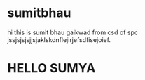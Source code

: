 # sumitbhau
hi this is sumit bhau gaikwad from csd of spc jssjsjsjsjjsjaklskdnflejirjefsdfisejoief.
<h1>HELLO SUMYA</h1>
